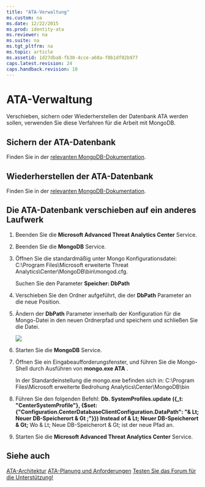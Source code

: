 ```yaml
---
title: "ATA-Verwaltung"
ms.custom: na
ms.date: 12/22/2015
ms.prod: identity-ata
ms.reviewer: na
ms.suite: na
ms.tgt_pltfrm: na
ms.topic: article
ms.assetid: 1d27dba8-fb30-4cce-a68a-f0b1df02b977
caps.latest.revision: 24
caps.handback.revision: 10
---
```

# ATA-Verwaltung
Verschieben, sichern oder Wiederherstellen der Datenbank ATA werden sollen, verwenden Sie diese Verfahren für die Arbeit mit MongoDB.


## Sichern der ATA-Datenbank

Finden Sie in der [relevanten MongoDB-Dokumentation](http://docs.mongodb.org/manual/administration/backup/).


## Wiederherstellen der ATA-Datenbank

Finden Sie in der [relevanten MongoDB-Dokumentation](http://docs.mongodb.org/manual/administration/backup/).


## Die ATA-Datenbank verschieben auf ein anderes Laufwerk

1. Beenden Sie die **Microsoft Advanced Threat Analytics Center** Service.

2. Beenden Sie die **MongoDB** Service.

3. Öffnen Sie die standardmäßig unter Mongo Konfigurationsdatei: C:\Program Files\Microsoft erweiterte Threat Analytics\Center\MongoDB\bin\mongod.cfg.

    Suchen Sie den Parameter **Speicher: DbPath**

4. Verschieben Sie den Ordner aufgeführt, die der **DbPath** Parameter an die neue Position.

5. Ändern der **DbPath** Parameter innerhalb der Konfiguration für die Mongo-Datei in den neuen Ordnerpfad und speichern und schließen Sie die Datei.

    ![](/Image/ATA+mongoDB+moveDB.png)

6. Starten Sie die **MongoDB** Service.

7. Öffnen Sie ein Eingabeaufforderungsfenster, und führen Sie die Mongo-Shell durch Ausführen von **mongo.exe ATA** .

    In der Standardeinstellung die mongo.exe befinden sich in: C:\Program Files\Microsoft erweiterte Bedrohung Analytics\Center\MongoDB\bin

8. Führen Sie den folgenden Befehl: **Db. SystemProfiles.update ({_t: "CenterSystemProfile"}, {$set:{"Configuration.CenterDatabaseClientConfiguration.DataPath": "& Lt; Neuer DB-Speicherort & Gt ;"}})**
    **Instead of & Lt; Neuer DB-Speicherort & Gt;** Wo & Lt; Neue DB-Speicherort & Gt; ist der neue Pfad an.

9. Starten Sie die **Microsoft Advanced Threat Analytics Center** Service.


## Siehe auch

[ATA-Architektur](/Topic/ATA+Architecture.md)
[ATA-Planung und Anforderungen](/Topic/ATA+Planning+and+Requirements.md)
[Testen Sie das Forum für die Unterstützung!](https://social.technet.microsoft.com/Forums/security/en-US/home?forum=mata)






